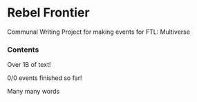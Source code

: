 # Rebel Frontier 
Communal Writing Project for making events for FTL: Multiverse 

### Contents
Over 1B of text!

0/0 events finished so far!

Many many words

